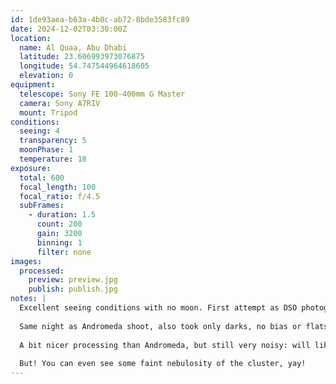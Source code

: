 ```yaml
---
id: 1de93aea-b63a-4b0c-ab72-8bde3583fc89
date: 2024-12-02T03:30:00Z
location:
  name: Al Quaa, Abu Dhabi
  latitude: 23.606993973076875
  longitude: 54.747544964618605
  elevation: 0
equipment:
  telescope: Sony FE 100-400mm G Master
  camera: Sony A7RIV
  mount: Tripod
conditions:
  seeing: 4
  transparency: 5
  moonPhase: 1
  temperature: 18
exposure:
  total: 600
  focal_length: 100
  focal_ratio: f/4.5
  subFrames:
    - duration: 1.5
      count: 200
      gain: 3200
      binning: 1
      filter: none
images:
  processed:
    preview: preview.jpg
    publish: publish.jpg
notes: |
  Excellent seeing conditions with no moon. First attempt as DSO photography. Used very fast exposure time: 1.5s with ~200 frames, ~150 useable.
  
  Same night as Andromeda shoot, also took only darks, no bias or flats.
  
  A bit nicer processing than Andromeda, but still very noisy: will likely try to reprocess with PixInsight and update the description if I reuppload.
  
  But! You can even see some faint nebulosity of the cluster, yay!
---
```

